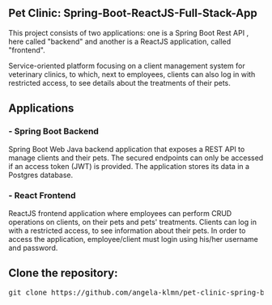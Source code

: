 
<h2>Pet Clinic: Spring-Boot-ReactJS-Full-Stack-App</h2>


This project consists of two applications: one is a Spring Boot Rest API , here called "backend" and another is a ReactJS application, called "frontend".

Service-oriented platform focusing on a client management system for veterinary clinics, to which, next to employees, clients can also log in with restricted access, to see details about the treatments of their pets.



<h2>Applications</h2>


<h3>- Spring Boot Backend</h3>

Spring Boot Web Java backend application that exposes a REST API to manage clients and their pets. The secured endpoints can only be accessed if an access token (JWT) is provided.
The application stores its data in a Postgres database.


<h3>- React Frontend</h3>

ReactJS frontend application where employees can perform CRUD operations on clients, on their pets and pets' treatments. Clients can log in with a restricted access, to see information about their pets.
In order to access the application, employee/client must login using his/her username and password. 



<h2>Clone the repository:</h2>

<pre>git clone https://github.com/angela-klmn/pet-clinic-spring-boot-react.git
